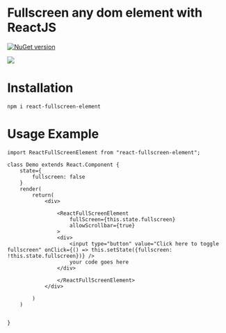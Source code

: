 # Fullscreen any dom element with ReactJS

[![NuGet version](https://badge.fury.io/js/react-fullscreen-element.svg)](https://www.npmjs.com/package/react-fullscreen-element)

![](https://media.giphy.com/media/dWaH8ytMCCKzb2wdpH/giphy.gif)

# Installation

```
npm i react-fullscreen-element
```

# Usage Example

```
import ReactFullScreenElement from "react-fullscreen-element";

class Demo extends React.Component {
    state={
        fullscreen: false
    }
    render(
        return(
            <div>

                <ReactFullScreenElement
                    fullScreen={this.state.fullscreen}
                    allowScrollbar={true}
                >
                <div>
                    <input type="button" value="Click here to toggle fullscreen" onClick={() => this.setState({fullscreen: !this.state.fullscreen})} />
                    your code goes here
                </div>
                    
                </ReactFullScreenElement>
            </div>

        )
    )


}
```

[build-badge]: https://img.shields.io/travis/user/repo/master.png?style=flat-square
[build]: https://travis-ci.org/user/repo
[npm-badge]: https://img.shields.io/npm/v/npm-package.png?style=flat-square
[npm]: https://www.npmjs.org/package/npm-package
[coveralls-badge]: https://img.shields.io/coveralls/user/repo/master.png?style=flat-square
[coveralls]: https://coveralls.io/github/user/repo
